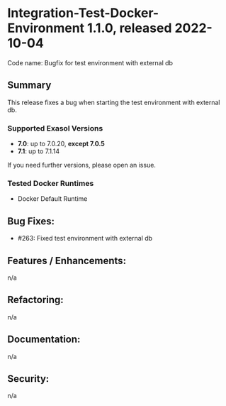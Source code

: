 # Integration-Test-Docker-Environment 1.1.0, released 2022-10-04

Code name: Bugfix for test environment with external db

## Summary
This release fixes a bug when starting the test environment with external db.

### Supported Exasol Versions

* **7.0**: up to 7.0.20, **except 7.0.5**
* **7.1**: up to 7.1.14

If you need further versions, please open an issue.

### Tested Docker Runtimes

- Docker Default Runtime

## Bug Fixes:
- #263: Fixed test environment with external db

## Features / Enhancements:

n/a

## Refactoring:

n/a

## Documentation:

n/a

## Security:

n/a
